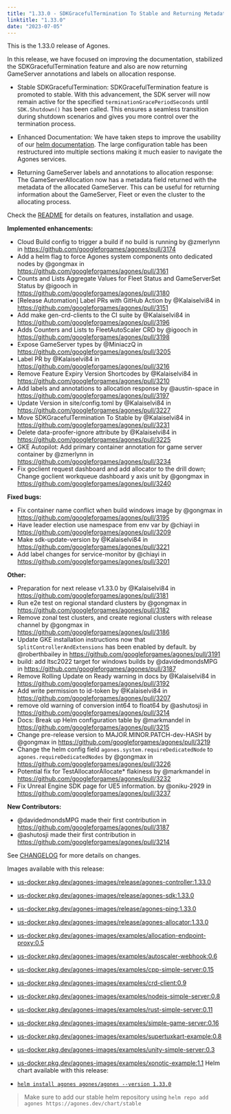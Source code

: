 ```yaml
---
title: "1.33.0 - SDKGracefulTermination To Stable and Returning Metadata on Allocation"
linktitle: "1.33.0"
date: "2023-07-05"
---
```


This is the 1.33.0 release of Agones.

In this release, we have focused on improving the documentation, stabilized the SDKGracefulTermination feature and also are now returning GameServer annotations and labels on allocation response.

- Stable SDKGracefulTermination: 
    SDKGracefulTermination feature is promoted to stable. With this advancement, the SDK server will now remain active for the specified `terminationGracePeriodSeconds` until `SDK.Shutdown()` has been called. This ensures a seamless transition during shutdown scenarios and gives you more control over the termination process.

- Enhanced Documentation: 
	We have taken steps to improve the usability of our [helm documentation](https://github.com/googleforgames/agones/blob/05ab9ca00ece135abae21611a67344777b30dc36/site/content/en/docs/Installation/Install%20Agones/helm.md?plain=1#L4). The large configuration table has been restructured into multiple sections making it much easier to navigate the Agones services.

- Returning GameServer labels and annotations to allocation response:
	The GameServerAllocation now has a metadata field returned with the metadata of the allocated GameServer. This can be useful for returning information about the GameServer, Fleet or even the cluster to the allocating process.

Check the <a href="https://github.com/googleforgames/agones/tree/release-1.33.0" data-proofer-ignore>README</a> for details on features, installation and usage.

**Implemented enhancements:**
- Cloud Build config to trigger a build if no build is running by @zmerlynn in https://github.com/googleforgames/agones/pull/3174
- Add a helm flag to force Agones system components onto dedicated nodes by @gongmax in https://github.com/googleforgames/agones/pull/3161
- Counts and Lists Aggregate Values for Fleet Status and GameServerSet Status by @igooch in https://github.com/googleforgames/agones/pull/3180
- [Release Automation] Label PRs with GitHub Action by @Kalaiselvi84 in https://github.com/googleforgames/agones/pull/3151
- Add make gen-crd-clients to the CI suite by @Kalaiselvi84 in https://github.com/googleforgames/agones/pull/3196
- Adds Counters and Lists to FleetAutoScaler CRD by @igooch in https://github.com/googleforgames/agones/pull/3198
- Expose GameServer types by @MiniaczQ in https://github.com/googleforgames/agones/pull/3205
- Label PR by @Kalaiselvi84 in https://github.com/googleforgames/agones/pull/3216
- Remove Feature Expiry Version Shortcodes by @Kalaiselvi84 in https://github.com/googleforgames/agones/pull/3210
- Add labels and annotations to allocation response by @austin-space in https://github.com/googleforgames/agones/pull/3197
- Update Version in site/config.toml by @Kalaiselvi84 in https://github.com/googleforgames/agones/pull/3227
- Move SDKGracefulTermination To Stable by @Kalaiselvi84 in https://github.com/googleforgames/agones/pull/3231
- Delete data-proofer-ignore attribute by @Kalaiselvi84 in https://github.com/googleforgames/agones/pull/3225
- GKE Autopilot: Add primary container annotation for game server container by @zmerlynn in https://github.com/googleforgames/agones/pull/3234
- Fix goclient request dashboard and add allocator to the drill down; Change goclient workqueue dashboard y axis unit by @gongmax in https://github.com/googleforgames/agones/pull/3240

**Fixed bugs:**
- Fix container name conflict when build windows image by @gongmax in https://github.com/googleforgames/agones/pull/3195
- Have leader election use namespace from env var by @chiayi in https://github.com/googleforgames/agones/pull/3209
- Make sdk-update-version by @Kalaiselvi84 in https://github.com/googleforgames/agones/pull/3221
- Add label changes for service-monitor by @chiayi in https://github.com/googleforgames/agones/pull/3201

**Other:**
- Preparation for next release v1.33.0 by @Kalaiselvi84 in https://github.com/googleforgames/agones/pull/3181
- Run e2e test on regional standard clusters by @gongmax in https://github.com/googleforgames/agones/pull/3182
- Remove zonal test clusters, and create regional clusters with release channel by @gongmax in https://github.com/googleforgames/agones/pull/3186
- Update GKE installation instructions now that `SplitControllerAndExtensions` has been enabled by default. by @roberthbailey in https://github.com/googleforgames/agones/pull/3191
- build: add ltsc2022 target for windows builds by @davidedmondsMPG in https://github.com/googleforgames/agones/pull/3187
- Remove Rolling Update on Ready warning in docs by @Kalaiselvi84 in https://github.com/googleforgames/agones/pull/3192
- Add write permission to id-token by @Kalaiselvi84 in https://github.com/googleforgames/agones/pull/3207
- remove old warning of conversion int64 to float64 by @ashutosji in https://github.com/googleforgames/agones/pull/3214
- Docs: Break up Helm configuration table by @markmandel in https://github.com/googleforgames/agones/pull/3215
- Change pre-release version to MAJOR.MINOR.PATCH-dev-HASH by @gongmax in https://github.com/googleforgames/agones/pull/3219
- Change the helm config field `agones.system.requireDedicatedNode` to `agones.requireDedicatedNodes` by @gongmax in https://github.com/googleforgames/agones/pull/3226
- Potential fix for TestAllocatorAllocate* flakiness by @markmandel in https://github.com/googleforgames/agones/pull/3232
- Fix Unreal Engine SDK page for UE5 information. by @oniku-2929 in https://github.com/googleforgames/agones/pull/3237

**New Contributors:**
- @davidedmondsMPG made their first contribution in https://github.com/googleforgames/agones/pull/3187
- @ashutosji made their first contribution in https://github.com/googleforgames/agones/pull/3214

See <a href="https://github.com/googleforgames/agones/blob/release-1.33.0/CHANGELOG.md" data-proofer-ignore>CHANGELOG</a> for more details on changes.

Images available with this release:

- [us-docker.pkg.dev/agones-images/release/agones-controller:1.33.0](https://us-docker.pkg.dev/agones-images/release/agones-controller:1.33.0)
- [us-docker.pkg.dev/agones-images/release/agones-sdk:1.33.0](https://us-docker.pkg.dev/agones-images/release/agones-sdk:1.33.0)
- [us-docker.pkg.dev/agones-images/release/agones-ping:1.33.0](https://us-docker.pkg.dev/agones-images/release/agones-ping:1.33.0)
- [us-docker.pkg.dev/agones-images/release/agones-allocator:1.33.0](https://us-docker.pkg.dev/agones-images/release/agones-allocator:1.33.0)
- [us-docker.pkg.dev/agones-images/examples/allocation-endpoint-proxy:0.5](https://us-docker.pkg.dev/agones-images/examples/allocation-endpoint-proxy:0.5)
- [us-docker.pkg.dev/agones-images/examples/autoscaler-webhook:0.6](https://us-docker.pkg.dev/agones-images/examples/autoscaler-webhook:0.6)
- [us-docker.pkg.dev/agones-images/examples/cpp-simple-server:0.15](https://us-docker.pkg.dev/agones-images/examples/cpp-simple-server:0.15)
- [us-docker.pkg.dev/agones-images/examples/crd-client:0.9](https://us-docker.pkg.dev/agones-images/examples/crd-client:0.9)
- [us-docker.pkg.dev/agones-images/examples/nodejs-simple-server:0.8](https://us-docker.pkg.dev/agones-images/examples/nodejs-simple-server:0.8)
- [us-docker.pkg.dev/agones-images/examples/rust-simple-server:0.11](https://us-docker.pkg.dev/agones-images/examples/rust-simple-server:0.11)
- [us-docker.pkg.dev/agones-images/examples/simple-game-server:0.16](https://us-docker.pkg.dev/agones-images/examples/simple-game-server:0.16)
- [us-docker.pkg.dev/agones-images/examples/supertuxkart-example:0.8](https://us-docker.pkg.dev/agones-images/examples/supertuxkart-example:0.8)
- [us-docker.pkg.dev/agones-images/examples/unity-simple-server:0.3](https://us-docker.pkg.dev/agones-images/examples/unity-simple-server:0.3)
- [us-docker.pkg.dev/agones-images/examples/xonotic-example:1.1](https://us-docker.pkg.dev/agones-images/examples/xonotic-example:1.1)
Helm chart available with this release:

- <a href="https://agones.dev/chart/stable/agones-1.33.0.tgz" data-proofer-ignore>
  <code>helm install agones agones/agones --version 1.33.0</code></a>

> Make sure to add our stable helm repository using `helm repo add agones https://agones.dev/chart/stable`